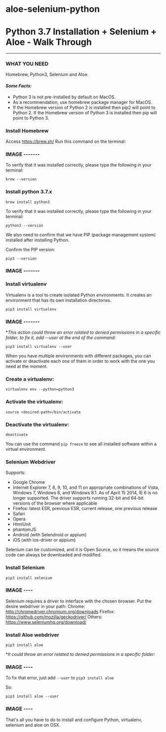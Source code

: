 # aloe-selenium-python
# Python 3.7 Installation + Selenium + Aloe - Walk Through
***
### WHAT YOU NEED
Homebrew, Python3, Selenium and Aloe.

#### *Some Facts:*
* Python 3 is not pre-installed by default on MacOS.
* As a recommendation, use homebrew package manager for MacOS.
* If the Homebrew version of Python 2 is installed then pip2 will point to Python 2. If the Homebrew version of Python 3 is installed then pip will point to Python 3.

### Install Homebrew
Access https://brew.sh/
Run this command on the terminal:

### IMAGE -------

To verify that it was installed correctly, please type the following in your terminal:

```
brew --version
```

### Install python 3.7.x

```
brew install python3
```
To verify that it was installed correctly, please type the following in your terminal:

```
python3 --version
```
We also need to confirm that we have PIP (package management system) installed after installing Python.

Confirm the PIP version:

```
pip3 --version
```

### IMAGE -------

### Install virtualenv

Virtualenv is a tool to create isolated Python environments. It creates an environment that has its own installation directories.

```
pip3 install virtualenv
```

### IMAGE -------

**This action could throw an error related to denied permissions in a specific folder, to fix it, add --user at the end of the command:*

```
pip3 install virtualenv --user
```

When you have multiple environments with different packages, you can activate or deactivate each one of them in order to work with the one you need at the moment.

### Create a virtualenv:

```
virtualenv env --python=python3
```

### Activate the virtualenv:

```
source <desired-path>/bin/activate
```

### Deactivate the virtualenv:
```
deactivate
```

You can use the command ```pip freeze``` to see all installed software within a virtual environment.


### Selenium Webdriver

Supports:

* Google Chrome
* Internet Explorer 7, 8, 9, 10, and 11 on appropriate combinations of Vista, Windows 7, Windows 8, and Windows 8.1. As of April 15 2014, IE 6 is no longer supported. The driver supports running 32-bit and 64-bit versions of the browser where applicable
* Firefox: latest ESR, previous ESR, current release, one previous release
* Safari
* Opera
* HtmlUnit
* phantomJS
* Android (with Selendroid or appium)
* iOS (with ios-driver or appium)

Selenium can be customized, and it is Open Source, so it means the source code can always be downloaded and modified.

### Install Selenium
```
pip3 install selenium
```

### IMAGE ----

Selenium requires a driver to interface with the chosen browser.
Put the desire webdriver in your path:
Chrome: http://chromedriver.chromium.org/downloads
Firefox: https://github.com/mozilla/geckodriver/
Others: https://www.seleniumhq.org/download/

### Install Aloe webdriver

```
pip3 install aloe
```
**It could throw an error related to denied permissions in a specific folder:*

### IMAGE ----

To fix that error, just add ```--user``` to ```pip3 install aloe```

So:

```pip3 install aloe --user```

### IMAGE ----

That's all you have to do to install and configure Python, virtualenv, selenium and aloe on OSX.


